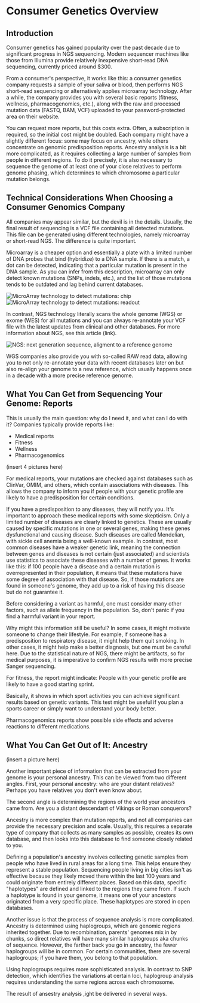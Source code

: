 # Consumer Genetics Overview

## Introduction
Consumer genetics has gained popularity over the past decade due to significant progress in NGS sequencing. Modern sequencer machines like those from Illumina provide relatively inexpensive short-read DNA sequencing, currently priced around $300.
 
From a consumer's perspective, it works like this: a consumer genetics company requests a sample of your saliva or blood, then performs NGS short-read sequencing or alternatively applies microarray technology. After a while, the company provides you with several basic reports (fitness, wellness, pharmacogenomics, etc.), along with the raw and processed mutation data (FASTQ, BAM, VCF) uploaded to your password-protected area on their website.

You can request more reports, but this costs extra. Often, a subscription is required, so the initial cost might be doubled. Each company might have a slightly different focus: some may focus on ancestry, while others concentrate on genomic predisposition reports. Ancestry analysis is a bit more complicated, as it requires collecting a large number of samples from people in different regions. To do it precisely, it is also necessary to sequence the genome of at least one of your close relatives to perform genome phasing, which determines to which chromosome a particular mutation belongs.


## Technical Considerations When Choosing a Consumer Genomics Company

All companies may appear similar, but the devil is in the details. Usually, the final result of sequencing is a VCF file containing all detected mutations. This file can be generated using different technologies, namely microarray or short-read NGS. The difference is quite important.


Microarray is a cheaper option and essentially a plate with a limited number of DNA probes that bind (hybridize) to a DNA sample. If there is a match, a dot can be detected, indicating that a particular mutation is present in the DNA sample. As you can infer from this description, microarray can only detect known mutations (SNPs, indels, etc.), and the list of those mutations tends to be outdated and lag behind current databases.

![MicroArray technology to detect mutations: chip](img/micro_array_1.jpeg )
![MicroArray technology to detect mutations: readout](img/micro_array_2.png)


In contrast, NGS technology literally scans the whole genome (WGS) or exome (WES) for all mutations and you can always re-annotate your VCF file with the latest updates from clinical and other databases. For more information about NGS, see this article (link).

![NGS: next generation sequence, aligment to  a reference genome](img/ngs_alignment_1.png)

WGS companies also provide you with so-called RAW read data, allowing you to not only re-annotate your data with recent databases later on but also re-align your genome to a new reference, which usually happens once in a decade with a more precise reference genome.



## What You Can Get from Sequencing Your Genome: Reports

This is usually the main question: why do I need it, and what can I do with it? Companies typically provide reports like:

- Medical reports
- Fitness
- Wellness
- Pharmacogenomics

(insert 4 pictures here)

For medical reports, your mutations are checked against databases such as ClinVar, OMIM, and others, which contain associations with diseases. This allows the company to inform you if people with your genetic profile are likely to have a predisposition for certain conditions.

If you have a predisposition to any diseases, they will notify you. It's important to approach these medical reports with some skepticism. Only a limited number of diseases are clearly linked to genetics. These are usually caused by specific mutations in one or several genes, making these genes dysfunctional and causing disease. Such diseases are called Mendelian, with sickle cell anemia being a well-known example. In contrast, most common diseases have a weaker genetic link, meaning the connection between genes and diseases is not certain (just associated) and scientists use statistics to associate these diseases with a number of genes. It works like this: if 100 people have a disease and a certain mutation is overrepresented in their population, it means that these mutations have some degree of association with that disease. So, if those mutations are found in someone's genome, they add up to a risk of having this disease but do not guarantee it.

Before considering a variant as harmful, one must consider many other factors, such as allele frequency in the population. So, don't panic if you find a harmful variant in your report.

Why might this information still be useful? In some cases, it might motivate someone to change their lifestyle. For example, if someone has a predisposition to respiratory disease, it might help them quit smoking. In other cases, it might help make a better diagnosis, but one must be careful here. Due to the statistical nature of NGS, there might be artifacts, so for medical purposes, it is imperative to confirm NGS results with more precise Sanger sequencing.

For fitness, the report might indicate: People with your genetic profile are likely to have a good starting sprint.

Basically, it shows in which sport activities you can achieve significant results based on genetic variants. This test might be useful if you plan a sports career or simply want to understand your body better.

Pharmacogenomics reports show possible side effects and adverse reactions to different medications.








## What You Can Get Out of It: Ancestry
(insert a picture here)

Another important piece of information that can be extracted from your genome is your personal ancestry. This can be viewed from two different angles. First, your personal ancestry: who are your distant relatives? Perhaps you have relatives you don't even know about.

The second angle is determining the regions of the world your ancestors came from. Are you a distant descendant of Vikings or Roman conquerors?

Ancestry is more complex than mutation reports, and not all companies can provide the necessary precision and scale. Usually, this requires a separate type of company that collects as many samples as possible, creates its own database, and then looks into this database to find someone closely related to you.

Defining a population's ancestry involves collecting genetic samples from people who have lived in rural areas for a long time. This helps ensure they represent a stable population. Sequencing people living in big cities isn't as effective because they likely moved there within the last 100 years and could originate from entirely different places. Based on this data, specific "haplotypes" are defined and linked to the regions they came from. If such a haplotype is found in your genome, it means one of your ancestors originated from a very specific place. These haplotypes are stored in open databases.

Another issue is that the process of sequence analysis is more complicated. Ancestry is determined using haplogroups, which are genomic regions inherited together. Due to recombination, parents' genomes mix in by chunks, so direct relatives will have many similar haplogroups aka chunks of sequence. However, the farther back you go in ancestry, the fewer haplogroups will be in common. For certain communities, there are several haplogroups; if you have them, you belong to that population.

Using haplogroups requires more sophisticated analysis. In contrast to SNP detection, which identifies the variations at certain loci, haplogroup analysis requires understanding the same regions across each chromosome.

The result of ansestry analysis ,ight be delivered in several ways.